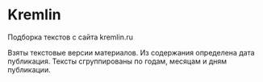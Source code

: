 # Kremlin
Подборка текстов с сайта kremlin.ru

Взяты текстовые версии материалов.
Из содержания определена дата публикация. Тексты сгруппированы по годам, месяцам и дням публикации.

